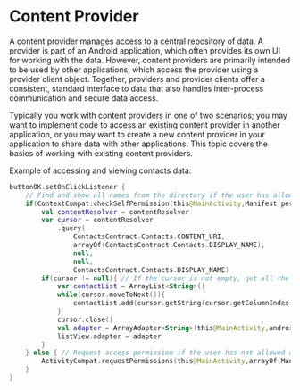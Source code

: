 # Content Provider
A content provider manages access to a central repository of data. A provider is part of an Android application, which often provides its own UI for working with the data. However, content providers are primarily intended to be used by other applications, which access the provider using a provider client object. Together, providers and provider clients offer a consistent, standard interface to data that also handles inter-process communication and secure data access.

Typically you work with content providers in one of two scenarios; you may want to implement code to access an existing content provider in another application, or you may want to create a new content provider in your application to share data with other applications. This topic covers the basics of working with existing content providers.

Example of accessing and viewing contacts data:

```kotlin
buttonOK.setOnClickListener {
    // Find and show all names from the directory if the user has allowed access.
    if(ContextCompat.checkSelfPermission(this@MainActivity,Manifest.permission.READ_CONTACTS) == PackageManager.PERMISSION_GRANTED){
        val contentResolver = contentResolver
        var cursor = contentResolver
            .query(
                ContactsContract.Contacts.CONTENT_URI,
                arrayOf(ContactsContract.Contacts.DISPLAY_NAME),
                null,
                null,
                ContactsContract.Contacts.DISPLAY_NAME)
        if(cursor != null){ // If the cursor is not empty, get all the content step by step and save it.
            var contactList = ArrayList<String>()
            while(cursor.moveToNext()){
                contactList.add(cursor.getString(cursor.getColumnIndex(ContactsContract.Contacts.DISPLAY_NAME)))
            }
            cursor.close()
            val adapter = ArrayAdapter<String>(this@MainActivity,android.R.layout.simple_list_item_1,contactList)
            listView.adapter = adapter
        }
    } else { // Request access permission if the user has not allowed access.
        ActivityCompat.requestPermissions(this@MainActivity,arrayOf(Manifest.permission.READ_CONTACTS),1)
    }
}
```
